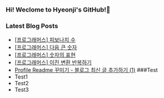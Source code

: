 ### Hi! Weclome to Hyeonji's GitHub!🌱

<!-- BLOG-POST-LIST:START -->
### Latest Blog Posts
- [[프로그래머스] 피보나치 수](http://jjrdd.tistory.com/82)
- [[프로그래머스] 다음 큰 숫자](http://jjrdd.tistory.com/81)
- [[프로그래머스] 숫자의 표현](http://jjrdd.tistory.com/80)
- [[프로그래머스] 이진 변환 반복하기](http://jjrdd.tistory.com/79)
- [Profile Readme 꾸미기 - 블로그 최신 글 추가하기 (1)](http://jjrdd.tistory.com/78)
###Test
- Test1
- Test2
- Test3
